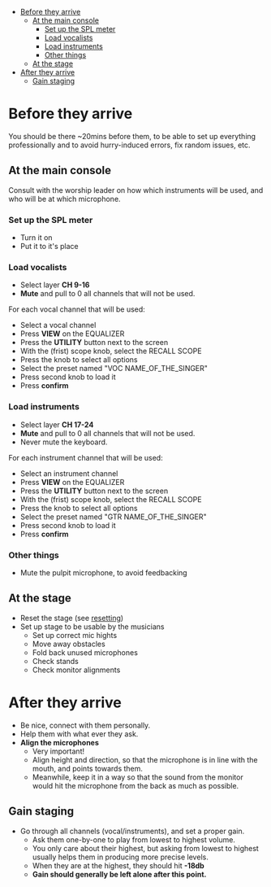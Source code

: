 <!-- TOC -->
* [Before they arrive](#before-they-arrive)
  * [At the main console](#at-the-main-console)
    * [Set up the SPL meter](#set-up-the-spl-meter)
    * [Load vocalists](#load-vocalists)
    * [Load instruments](#load-instruments)
    * [Other things](#other-things)
  * [At the stage](#at-the-stage)
* [After they arrive](#after-they-arrive)
  * [Gain staging](#gain-staging)
<!-- TOC -->

# Before they arrive
You should be there ~20mins before them, to be able to set up
everything professionally and to avoid hurry-induced errors, fix random issues, etc.


## At the main console
Consult with the worship leader on how which instruments will be used,
and who will be at which microphone.

### Set up the SPL meter
 * Turn it on
 * Put it to it's place

### Load vocalists

 * Select layer **CH 9-16**
 * **Mute** and pull to 0 all channels that will not be used.

For each vocal channel that will be used:

 * Select a vocal channel
 * Press **VIEW** on the EQUALIZER
 * Press the **UTILITY** button next to the screen
 * With the (frist) scope knob, select the RECALL SCOPE
 * Press the knob to select all options
 * Select the preset named "VOC NAME_OF_THE_SINGER"
 * Press second knob to load it
 * Press **confirm**


### Load instruments

* Select layer **CH 17-24**
* **Mute** and pull to 0 all channels that will not be used.
* Never mute the keyboard.

For each instrument channel that will be used:

* Select an instrument channel
* Press **VIEW** on the EQUALIZER
* Press the **UTILITY** button next to the screen
* With the (frist) scope knob, select the RECALL SCOPE
* Press the knob to select all options
* Select the preset named "GTR NAME_OF_THE_SINGER"
* Press second knob to load it
* Press **confirm**

### Other things
 * Mute  the pulpit microphone, to avoid feedbacking


## At the stage
* Reset the stage (see [resetting](resetting.md))
* Set up stage to be usable by the musicians
     * Set up correct mic hights
     * Move away obstacles
     * Fold back unused microphones
     * Check stands
    * Check monitor alignments

# After they arrive
 * Be nice, connect with them personally.
 * Help them with what ever they ask.
 * **Align the microphones**
   * Very important!
   * Align height and direction, so that the microphone is in line with the mouth, and points towards them.
   * Meanwhile, keep it in a way so that the sound from the monitor would hit the microphone from the back as much as possible.

## Gain staging
 * Go through all channels (vocal/instruments), and set a proper gain.
   * Ask them one-by-one to play from lowest to highest volume.
   * You only care about their highest, but asking from lowest to highest usually helps them in producing more precise levels.
   * When they are at the highest, they should hit **-18db**
   * **Gain should generally be left alone after this point.**
 
